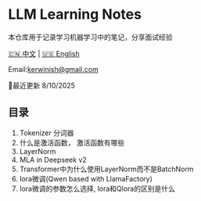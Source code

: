 # LLM Learning Notes

本仓库用于记录学习机器学习中的笔记，分享面试经验

[🇨🇳 中文](./README.md) | [🇺🇸 English](./README_EN.md)

Email:kerwinish@gmail.com

🚩最近更新 8/10/2025

## 目录

1. Tokenizer 分词器  
2. 什么是激活函数， 激活函数有哪些
3. LayerNorm  
4. MLA in Deepseek v2
5. Transformer中为什么使用LayerNorm而不是BatchNorm
6. lora微调(Qwen based with LlamaFactory)
7. lora微调的参数怎么选择, lora和Qlora的区别是什么
